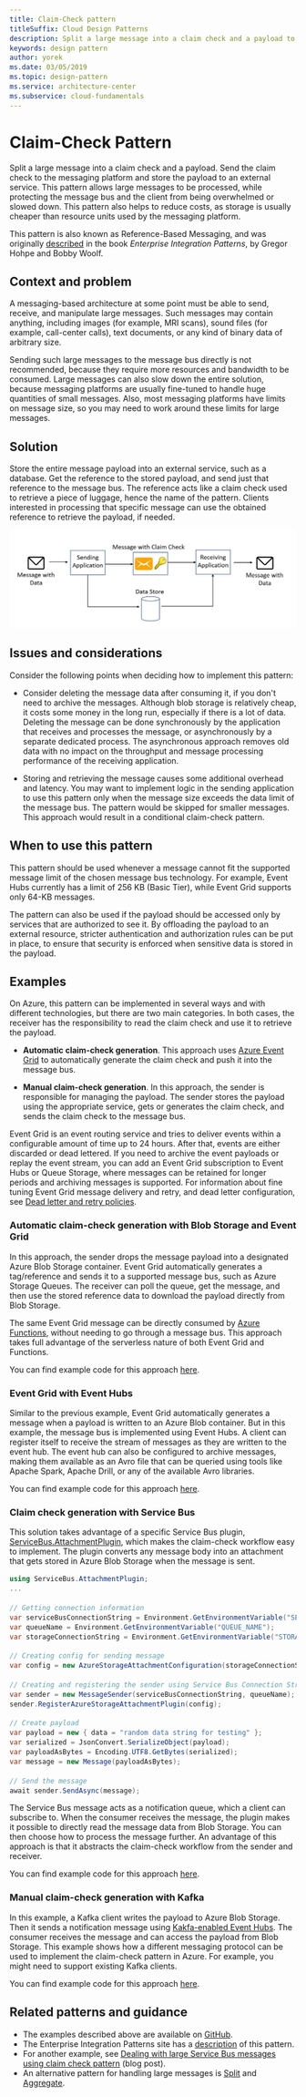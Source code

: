 ```yaml
---
title: Claim-Check pattern
titleSuffix: Cloud Design Patterns
description: Split a large message into a claim check and a payload to avoid overwhelming a message bus.
keywords: design pattern
author: yorek
ms.date: 03/05/2019
ms.topic: design-pattern
ms.service: architecture-center
ms.subservice: cloud-fundamentals
---
```


# Claim-Check Pattern

Split a large message into a claim check and a payload. Send the claim check to the messaging platform and store the payload to an external service. This pattern allows large messages to be processed, while protecting the message bus and the client from being overwhelmed or slowed down. This pattern also helps to reduce costs, as storage is usually cheaper than resource units used by the messaging platform.

This pattern is also known as Reference-Based Messaging, and was originally [described][enterprise-integration-patterns] in the book *Enterprise Integration Patterns*, by Gregor Hohpe and Bobby Woolf.

## Context and problem

A messaging-based architecture at some point must be able to send, receive, and manipulate large messages. Such messages may contain anything, including images (for example, MRI scans), sound files (for example, call-center calls), text documents, or any kind of binary data of arbitrary size.

Sending such large messages to the message bus directly is not recommended, because they require more resources and bandwidth to be consumed. Large messages can also slow down the entire solution, because messaging platforms are usually fine-tuned to handle huge quantities of small messages. Also, most messaging platforms have limits on message size, so you may need to work around these limits for large messages.

## Solution

Store the entire message payload into an external service, such as a database. Get the reference to the stored payload, and send just that reference to the message bus. The reference acts like a claim check used to retrieve a piece of luggage, hence the name of the pattern. Clients interested in processing that specific message can use the obtained reference to retrieve the payload, if needed.

![Diagram of the Claim-Check pattern](./_images/claim-check.jpg)

## Issues and considerations

Consider the following points when deciding how to implement this pattern:

- Consider deleting the message data after consuming it, if you don't need to archive the messages. Although blob storage is relatively cheap, it costs some money in the long run, especially if there is a lot of data. Deleting the message can be done synchronously by the application that receives and processes the message, or asynchronously by a separate dedicated process. The asynchronous approach removes old data with no impact on the throughput and message processing performance of the receiving application.

- Storing and retrieving the message causes some additional overhead and latency. You may want to implement logic in the sending application to use this pattern only when the message size exceeds the data limit of the message bus. The pattern would be skipped for smaller messages. This approach would result in a conditional claim-check pattern.

## When to use this pattern

This pattern should be used whenever a message cannot fit the supported message limit of the chosen message bus technology. For example, Event Hubs currently has a limit of 256 KB (Basic Tier), while Event Grid supports only 64-KB messages.

The pattern can also be used if the payload should be accessed only by services that are authorized to see it. By offloading the payload to an external resource, stricter authentication and authorization rules can be put in place, to ensure that security is enforced when sensitive data is stored in the payload.

## Examples

On Azure, this pattern can be implemented in several ways and with different technologies, but there are two main categories. In both cases, the receiver has the responsibility to read the claim check and use it to retrieve the payload.

- **Automatic claim-check generation**. This approach uses [Azure Event Grid](/azure/event-grid/) to automatically generate the claim check and push it into the message bus.

- **Manual claim-check generation**. In this approach, the sender is responsible for managing the payload. The sender stores the payload using the appropriate service, gets or generates the claim check, and sends the claim check to the message bus.

Event Grid is an event routing service and tries to deliver events within a configurable amount of time up to 24 hours. After that, events are either discarded or dead lettered. If you need to archive the event payloads or replay the event stream, you can add an Event Grid subscription to Event Hubs or Queue Storage, where messages can be retained for longer periods and archiving messages is supported. For information about fine tuning Event Grid message delivery and retry, and dead letter configuration, see  [Dead letter and retry policies](/azure/event-grid/manage-event-delivery).

### Automatic claim-check generation with Blob Storage and Event Grid

In this approach, the sender drops the message payload into a designated Azure Blob Storage container. Event Grid automatically generates a tag/reference and sends it to a supported message bus, such as Azure Storage Queues. The receiver can poll the queue, get the message, and then use the stored reference data to download the payload directly from Blob Storage.

The same Event Grid message can be directly consumed by [Azure Functions](/azure/azure-functions/), without needing to go through a message bus. This approach takes full advantage of the serverless nature of both Event Grid and Functions.

You can find example code for this approach [here][example-1].

### Event Grid with Event Hubs

Similar to the previous example, Event Grid automatically generates a message when a payload is written to an Azure Blob container. But in this example,  the message bus is implemented using Event Hubs. A client can register itself to receive the stream of messages as they are written to the event hub. The event hub can also be configured to archive messages, making them available as an Avro file that can be queried using tools like Apache Spark, Apache Drill, or any of the available Avro libraries.

You can find example code for this approach [here][example-2].

### Claim check generation with Service Bus

This solution takes advantage of a specific Service Bus plugin, [ServiceBus.AttachmentPlugin](https://www.nuget.org/packages/ServiceBus.AttachmentPlugin/), which makes the claim-check workflow easy to implement. The plugin converts any message body into an attachment that gets stored in Azure Blob Storage when the message is sent.

```csharp
using ServiceBus.AttachmentPlugin;
...

// Getting connection information
var serviceBusConnectionString = Environment.GetEnvironmentVariable("SERVICE_BUS_CONNECTION_STRING");
var queueName = Environment.GetEnvironmentVariable("QUEUE_NAME");
var storageConnectionString = Environment.GetEnvironmentVariable("STORAGE_CONNECTION_STRING");

// Creating config for sending message
var config = new AzureStorageAttachmentConfiguration(storageConnectionString);

// Creating and registering the sender using Service Bus Connection String and Queue Name
var sender = new MessageSender(serviceBusConnectionString, queueName);
sender.RegisterAzureStorageAttachmentPlugin(config);

// Create payload
var payload = new { data = "random data string for testing" };
var serialized = JsonConvert.SerializeObject(payload);
var payloadAsBytes = Encoding.UTF8.GetBytes(serialized);
var message = new Message(payloadAsBytes);

// Send the message
await sender.SendAsync(message);
```

The Service Bus message acts as a notification queue, which a client can subscribe to. When the consumer receives the message, the plugin makes it possible to directly read the message data from Blob Storage. You can then choose how to process the message further. An advantage of this approach is that it abstracts the claim-check workflow from the sender and receiver.

You can find example code for this approach [here][example-3].

### Manual claim-check generation with Kafka

In this example, a Kafka client writes the payload to Azure Blob Storage. Then it sends a notification message using [Kakfa-enabled Event Hubs](/azure/event-hubs/event-hubs-quickstart-kafka-enabled-event-hubs). The consumer receives the message and can access the payload from Blob Storage. This example shows how a different messaging protocol can be used to implement the claim-check pattern in Azure. For example, you might need to support existing Kafka clients.

You can find example code for this approach [here][example-4].

## Related patterns and guidance

- The examples described above are available on [GitHub][sample-code].
- The Enterprise Integration Patterns site has a [description][enterprise-integration-patterns] of this pattern.
- For another example, see [Dealing with large Service Bus messages using claim check pattern](https://www.serverless360.com/blog/deal-with-large-service-bus-messages-using-claim-check-pattern) (blog post).
- An alternative pattern for handling large messages is [Split][splitter] and [Aggregate][aggregator].

<!-- links -->
[aggregator]: https://www.enterpriseintegrationpatterns.com/patterns/messaging/Aggregator.html
[enterprise-integration-patterns]: https://www.enterpriseintegrationpatterns.com/patterns/messaging/StoreInLibrary.html
[example-1]: https://github.com/mspnp/cloud-design-patterns/tree/master/claim-check/code-samples/sample-1
[example-2]: https://github.com/mspnp/cloud-design-patterns/tree/master/claim-check/code-samples/sample-2
[example-3]: https://github.com/mspnp/cloud-design-patterns/tree/master/claim-check/code-samples/sample-3
[example-4]: https://github.com/mspnp/cloud-design-patterns/tree/master/claim-check/code-samples/sample-4
[sample-code]: https://github.com/mspnp/cloud-design-patterns/tree/master/claim-check
[splitter]: https://www.enterpriseintegrationpatterns.com/patterns/messaging/Sequencer.html
